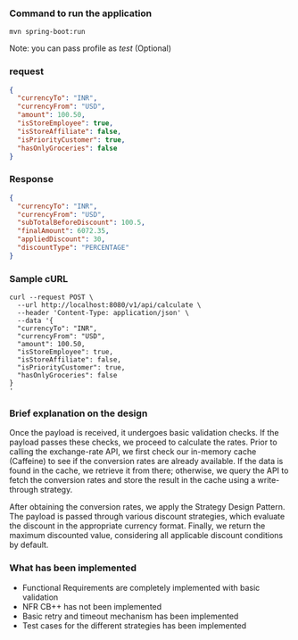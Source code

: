### Command to run the application
```
mvn spring-boot:run
```
Note: you can pass profile as *test* (Optional)

### request
```json
{
  "currencyTo": "INR",
  "currencyFrom": "USD",
  "amount": 100.50,
  "isStoreEmployee": true,
  "isStoreAffiliate": false,
  "isPriorityCustomer": true,
  "hasOnlyGroceries": false
}
```
### Response
```json
{
  "currencyTo": "INR",
  "currencyFrom": "USD",
  "subTotalBeforeDiscount": 100.5,
  "finalAmount": 6072.35,
  "appliedDiscount": 30,
  "discountType": "PERCENTAGE"
}
```
### Sample cURL
```cURL
curl --request POST \
  --url http://localhost:8080/v1/api/calculate \
  --header 'Content-Type: application/json' \
  --data '{
  "currencyTo": "INR",
  "currencyFrom": "USD",
  "amount": 100.50,
  "isStoreEmployee": true,
  "isStoreAffiliate": false,
  "isPriorityCustomer": true,
  "hasOnlyGroceries": false
}
'
```

### Brief explanation on the design
Once the payload is received, it undergoes basic validation checks. If the payload passes these checks, we proceed to calculate the rates. Prior to calling the exchange-rate API, we first check our in-memory cache (Caffeine) to see if the conversion rates are already available. If the data is found in the cache, we retrieve it from there; otherwise, we query the API to fetch the conversion rates and store the result in the cache using a write-through strategy.

After obtaining the conversion rates, we apply the Strategy Design Pattern. The payload is passed through various discount strategies, which evaluate the discount in the appropriate currency format. Finally, we return the maximum discounted value, considering all applicable discount conditions by default.
### What has been implemented
- Functional Requirements are completely implemented with basic validation
- NFR CB++ has not been implemented
- Basic retry and timeout mechanism has been implemented
- Test cases for the different strategies has been implemented
